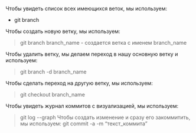 Чтобы увидеть список всех имеющихся веток,
мы используем:
* git branch

Чтобы создать новую ветку, мы используем:
> git branch branch_name - создается ветка с именем branch_name

Чтобы удалить ветку, мы делаем переход в нашу основную ветку и используем:
>git branch -d branch_name

Чтобы сделать переход на другую ветку, мы используем:
>git checkout branch_name

Чтобы увидеть журнал коммитов с визуализацией, мы используем:
>git log --graph
Чтобы создать изменение и сразу его закоммитить, мы используем:
>git commit -a -m “текст_коммита”